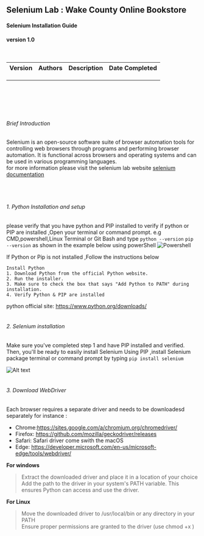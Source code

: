 

## Selenium Lab : Wake County Online Bookstore

#### Selenium Installation Guide

#### version 1.0

 <br>

<table>
  <tr>
    <th>Version</th>
    <th>Authors</th>
    <th>Description</th>
    <th>Date Completed</th>
  </tr>
  <tr>
    <td></td>
    <td></td>
    <td></td>
    <td></td>
  </tr>
  <tr>
    <td></td>
    <td></td>
    <td></td>
    <td></td>
  </tr>
  <tr>
    <td></td>
    <td></td>
    <td></td>
    <td></td>
  </tr>
</table>
<br>
<br>
<br>

<br>
<p>

###### Brief Introduction
Selenium is an open-source software suite of browser automation tools for controlling web browsers through programs and performing browser automation. It is functional across browsers and operating systems and can be used in various programming languages.<br>
for more information please visit the selenium lab website <!--[selenium documentation](https://www.selenium.dev/documentation/)--> <a href="https://www.selenium.dev/documentation/">selenium documentation</a>

</p>
<br>
<br>

###### 1. Python Installation and setup
please verify that you have python and PIP installed
to verify if python or PIP are  installed ,Open your terminal or command prompt. e.g CMD,powershell,Linux Terminal or Git Bash and type ```python --version```  ```pip --version``` as shown  in the example below using powerShell
![Powershell ](Assets/image.png)

If Python or Pip is not installed ,Follow the instructions below
 ```
 Install Python
1. Download Python from the official Python website.
2. Run the installer.
3. Make sure to check the box that says "Add Python to PATH" during installation.
4. Verify Python & PIP are installed
```
python official site: <https://www.python.org/downloads/>
<br>
<br>
###### 2. Selenium installation 
Make sure you've completed step 1 and have PIP installed and verified. Then, you'll be ready to easily install Selenium
Using PIP ,install Selenium package  terminal or command prompt by typing `pip install selenium`

![Alt text](Assets/image-2.png)
<br>
<br>
###### 3. Download WebDriver
Each browser requires a separate driver and needs to be downloadesd separately
for instance :

+ Chrome:<https://sites.google.com/a/chromium.org/chromedriver/>
+ Firefox: https://github.com/mozilla/geckodriver/releases
+ Safari: Safari driver come swith the macOS 
+ Edge: <https://developer.microsoft.com/en-us/microsoft-edge/tools/webdriver/>
  
__For windows__
>Extract the downloaded driver and place it in a location of your choice <br> Add the path to the driver in your system's PATH variable. This ensures Python can access and use the driver.

__For Linux__
>Move the downloaded driver to /usr/local/bin or any directory in your PATH <br> Ensure proper permissions are granted to the driver (use chmod +x ) 
